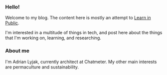 ---
---

### Hello!

Welcome to my blog. The content here is mostly an attempt to [Learn in Public](https://www.swyx.io/learn-in-public).

I'm interested in a multitude of things in tech, and post here about the things that I'm working on, learning,
and researching.

### About me

I'm Adrian Lyjak, currently architect at Chatmeter. My other main interests are permaculture and sustainability.
